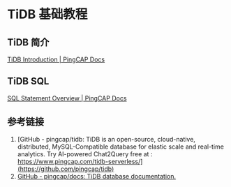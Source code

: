 # TiDB 基础教程


## TiDB 简介

[TiDB Introduction | PingCAP Docs](https://docs.pingcap.com/tidb/stable/overview)


## TiDB SQL

[SQL Statement Overview | PingCAP Docs](https://docs.pingcap.com/tidb/stable/sql-statement-overview) 

## 参考链接

1. [GitHub - pingcap/tidb: TiDB is an open-source, cloud-native, distributed, MySQL-Compatible database for elastic scale and real-time analytics. Try AI-powered Chat2Query free at : https://www.pingcap.com/tidb-serverless/](https://github.com/pingcap/tidb)
2. [GitHub - pingcap/docs: TiDB database documentation.](https://github.com/pingcap/docs)